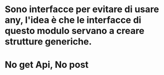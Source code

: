 # Sono interfacce per evitare di usare any, l'idea è che le interfacce di questo modulo servano a creare strutture generiche.
# No get Api, No post